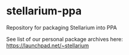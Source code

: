# stellarium-ppa
Repository for packaging Stellarium into PPA

See list of our personal package archives here: https://launchpad.net/~stellarium
